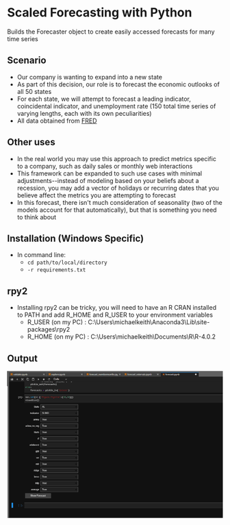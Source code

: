 # Scaled Forecasting with Python
Builds the Forecaster object to create easily accessed forecasts for many time series

## Scenario
- Our company is wanting to expand into a new state
- As part of this decision, our role is to forecast the economic outlooks of all 50 states
- For each state, we will attempt to forecast a leading indicator, coincidental indicator, and unemployment rate (150 total time series of varying lengths, each with its own peculiarities)
- All data obtained from [FRED](fred.stlouisfed.org)

## Other uses
- In the real world you may use this approach to predict metrics specific to a company, such as daily sales or monthly web interactions
- This framework can be expanded to such use cases with minimal adjustments--instead of modeling based on your beliefs about a recession, you may add a vector of holidays or recurring dates that you believe affect the metrics you are attempting to forecast
- In this forecast, there isn't much consideration of seasonality (two of the models account for that automatically), but that is something you need to think about

## Installation (Windows Specific)
- In command line:
  - `cd path/to/local/directory`
  - `-r requirements.txt`

## rpy2
- Installing rpy2 can be tricky, you will need to have an R CRAN installed to PATH and add R_HOME and R_USER to your environment variables
  - R_USER (on my PC) : C:\Users\michaelkeith\Anaconda3\Lib\site-packages\rpy2
  - R_HOME (on my PC) : C:\Users\michaelkeith\Documents\R\R-4.0.2

## Output
![](https://github.com/mikekeith52/AllStatesForecast/blob/master/gif/gif.gif)